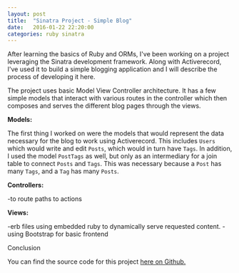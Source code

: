 ```yaml
---
layout: post
title:  "Sinatra Project - Simple Blog"
date:   2016-01-22 22:20:00
categories: ruby sinatra
---
```

After learning the basics of Ruby and ORMs, I've been working on a project leveraging the Sinatra development framework. Along with Activerecord, I've used it to build a simple blogging application and I will describe the process of developing it here.

The project uses basic Model View Controller architecture. It has a few simple models that interact with various routes in the controller which then composes and serves the different blog pages through the views.

**Models:**

The first thing I worked on were the models that would represent the data necessary for the blog to work using Activerecord. This includes `Users` which would write and edit `Posts`, which would in turn have `Tags`. In addition, I used the model `PostTags` as well, but only as an intermediary for a join table to connect `Posts` and `Tags`. This was necessary because a `Post` has many `Tags`, and a `Tag` has many `Posts`.

**Controllers:**

-to route paths to actions


**Views:**

-erb files using embedded ruby to dynamically serve requested content.
-using Bootstrap for basic frontend


Conclusion



You can find the source code for this project [here on Github.][github-repo]

[github-repo]:      https://github.com/MitulMistry/sinatra-simple-blog